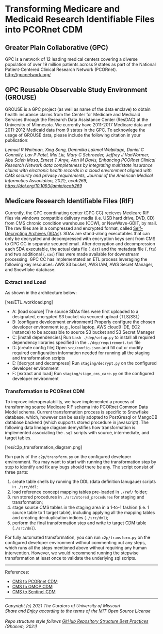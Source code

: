 # Transforming Medicare and Medicaid Research Identifiable Files into PCORnet CDM

## Greater Plain Collaborative (GPC)
GPC is a network of 12 leading medical centers covering a diverse population of over 19 million patients across 9 states as part of the National Patient-Centered Clinical Research Network (PCORnet). http://gpcnetwork.org/

## GPC Reusable Observable Study Environment (GROUSE)
GROUSE is a GPC project (as well as name of the data enclave) to obtain health insurance claims from the Center for Medicare and Medicaid Services through the Research Data Assistance Center (ResDAC) at the University of Minnesota. We currently have 2011-2017 Medicare data and 2011-2012 Medicaid data from 9 states in the GPC. To acknowlege the usage of GROUSE data, please include the following citation in your publication: 

*Lemuel R Waitman, Xing Song, Dammika Lakmal Walpitage, Daniel C Connolly, Lav P Patel, Mei Liu, Mary C Schroeder, Jeffrey J VanWormer, Abu Saleh Mosa, Ernest T Anye, Ann M Davis, Enhancing PCORnet Clinical Research Network data completeness by integrating multistate insurance claims with electronic health records in a cloud environment aligned with CMS security and privacy requirements, Journal of the American Medical Informatics Association, 2021;, ocab269, https://doi.org/10.1093/jamia/ocab269*

## Medicare Research Identifiable Files (RIF)
Currently, the GPC coordinating center (GPC CC) recieves Medicare RIF files via windows compatible delivery media (i.e. USB hard drive, DVD, CD) from CMS chronic condition warehouse (CCW), or NewWave-GDIT, by mail. The raw files are in a compressed and encrypted format, called [Self-Decrypting Archives (SDAs)](https://innovation.cms.gov/files/x/bundled-payments-for-care-improvement-learning-area-size-info-doc.pdf). SDAs are stand-along executables that can only be decrypted and decompressed with encryption keys sent from CMS to GPC CC in separate secured email. After decryption and decompression each SDA executable, the actual data file (`.dat`) and the metadata file (`.fts`) and two additional (`.sas`) files were made available for downstream processing. GPC CC has implementated an ETL process leveraging the following key resources: AWS S3 bucket, AWS IAM, AWS Secret Manager, and Snowflake database. 

### Extract and Load 
As shown in the architecture below:

[res/ETL_workload.png]

- A: [load source] The source SDAs files were first uploaded to a designated, encrypted S3 bucket via secured upload (TLS/SSL) 
- B: [configure development environment] Properly configure the chosen developer environment (e.g., local laptop, AWS cloud9 IDE, EC2 instance) to be accessible to source S3 bucket and S3 Secret Manager
- C: [install dependencies] Run `bash ./dep/setup.py` to install all required dependency libraries specified in the `./dep/requirement.txt` file
- D: [create config file] Open `src/config.json` and fill out or modify required configuration information needed for running all the staging and transformation scripts
- E: [decrypt and decompress] Run `staging/decrypt.py` on the configured developer environment  
- F: [extract and load] Run `staging/stage_cms_care.py` on the configured developer environment  

### Transformation to PCORnet CDM
To improve interoperatability, we have implemented a process of transforming source Medicare RIF schema into PCORnet Common Data Model schema. Current transformation process is specific to Snowflake database, which, however can be easily adopted to PostGresql or MangoDB database backend (which supports stored procedure in javascript). The following data lineage diagram demystifies how transformation is implemented associating the `.sql` scripts with source, intermediate, and target tables. 

[res/c2p_transformation_diagram.png]

Run parts of the `c2p/transform.py` on the configured developer environment. You may want to start with running the transformation step by step to identify and fix any bugs should there be any. The script consist of three parts: 
1) create table shells by running the DDL (data definition lanugaue) scripts in `./src/ddl`; 
2) load reference concept mapping tables pre-loaded in `./ref/` folder; 
3) run stored procedures in `./src/stored_procedures` for staging and transformation; 
3) stage source CMS tables in the staging area in a 1-to-1 fashion (i.e. 1 source table to 1 target table), including applying all the mapping tables and creating de-duplication indices (`./src/dml`); 
4) perform the final transformation step and write to target CDM table (`./src/dml`).  

For fully automated transformation, you can run `c2p/transform.py` on the configured developer environment without commenting out any steps, which runs all the steps mentioned above without requiring any human intervention. However, we would recommend running the stepwise transformation at least once to validate the underlying sql scripts.     


---------------------------------------------------------------------------------------------------
References: 
- [CMS to PCORnet CDM](https://github.com/PCORnet-DRN-OC/Medicare-Data-Transformation)
- [CMS to OMOP CDM](https://github.com/OHDSI/ETL-CMS)
- [CMS to Sentinel CDM](https://dev.sentinelsystem.org/projects/DCMS/repos/cms_medicare_ffs_datamart/browse?at=CMS_FFS_SCDMv8)



---------------------------------------------------------------------------------------------------
*Copyright (c) 2021 The Curators of University of Missouri* <br/>
*Share and Enjoy according to the terms of the MIT Open Source License* <br/>             
*Repo structure style follows [GitHub Repository Structure Best Practices](https://soulaimanghanem.medium.com/github-repository-structure-best-practices-248e6effc405) (Ghanem, 2021)*